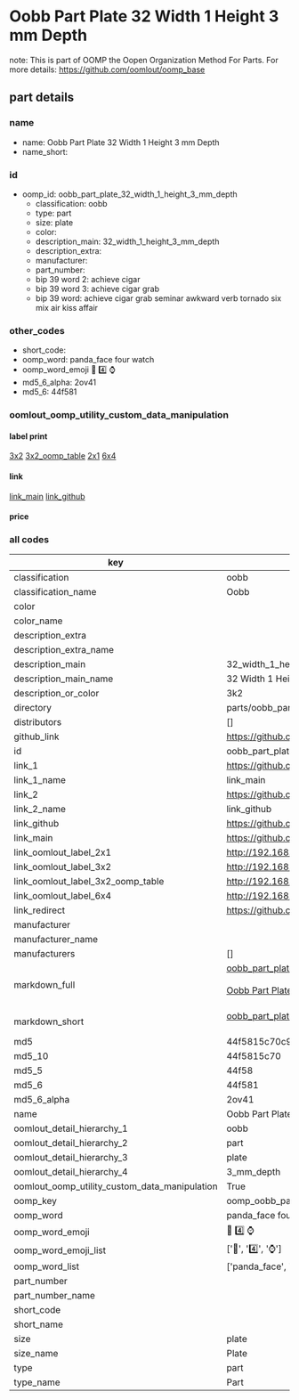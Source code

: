 # Oobb Part Plate 32 Width 1 Height 3 mm Depth  

note: This is part of OOMP the Oopen Organization Method For Parts. For more details: https://github.com/oomlout/oomp_base

##  part details
  







### name
* name: Oobb Part Plate 32 Width 1 Height 3 mm Depth
* name_short: 
### id
* oomp_id: oobb_part_plate_32_width_1_height_3_mm_depth
  * classification: oobb
  * type: part
  * size: plate
  * color: 
  * description_main: 32_width_1_height_3_mm_depth
  * description_extra: 
  * manufacturer: 
  * part_number: 
  * bip 39 word 2: achieve cigar
  * bip 39 word 3: achieve cigar grab
  * bip 39 word: achieve cigar grab seminar awkward verb tornado six mix air kiss affair

### other_codes
* short_code: 
* oomp_word: panda_face four watch
* oomp_word_emoji :panda_face: :four: :watch:
* md5_6_alpha: 2ov41
* md5_6: 44f581






### oomlout_oomp_utility_custom_data_manipulation
#### label print
[3x2](http://192.168.1.245:1112/?label=oomp%202ov41)
[3x2_oomp_table](http://192.168.1.108:1112/?label=oomp%202ov41)
[2x1](http://192.168.1.242:1112/?label=oomp%202ov41)
[6x4](http://192.168.1.55:1112/?label=oomp%202ov41)    

#### link

[link_main](https://github.com/oomlout/oomlout_oomp_version_1_messy/tree/main/parts/oobb_part_plate_32_width_1_height_3_mm_depth) [link_github](https://github.com/oomlout/oomlout_oomp_version_1_messy/tree/main/parts/oobb_part_plate_32_width_1_height_3_mm_depth)                             

#### price







### all codes 
| key | value |  
| --- | --- |  
| classification | oobb |  
| classification_name | Oobb |  
| color |  |  
| color_name |  |  
| description_extra |  |  
| description_extra_name |  |  
| description_main | 32_width_1_height_3_mm_depth |  
| description_main_name | 32 Width 1 Height 3 mm Depth |  
| description_or_color | 3k2 |  
| directory | parts/oobb_part_plate_32_width_1_height_3_mm_depth |  
| distributors | [] |  
| github_link | https://github.com/oomlout/oomlout_oomp_part_src/tree/main/parts/oobb_part_plate_32_width_1_height_3_mm_depth |  
| id | oobb_part_plate_32_width_1_height_3_mm_depth |  
| link_1 | https://github.com/oomlout/oomlout_oomp_version_1_messy/tree/main/parts/oobb_part_plate_32_width_1_height_3_mm_depth |  
| link_1_name | link_main |  
| link_2 | https://github.com/oomlout/oomlout_oomp_version_1_messy/tree/main/parts/oobb_part_plate_32_width_1_height_3_mm_depth |  
| link_2_name | link_github |  
| link_github | https://github.com/oomlout/oomlout_oomp_version_1_messy/tree/main/parts/oobb_part_plate_32_width_1_height_3_mm_depth |  
| link_main | https://github.com/oomlout/oomlout_oomp_version_1_messy/tree/main/parts/oobb_part_plate_32_width_1_height_3_mm_depth |  
| link_oomlout_label_2x1 | http://192.168.1.242:1112/?label=oomp%202ov41 |  
| link_oomlout_label_3x2 | http://192.168.1.245:1112/?label=oomp%202ov41 |  
| link_oomlout_label_3x2_oomp_table | http://192.168.1.108:1112/?label=oomp%202ov41 |  
| link_oomlout_label_6x4 | http://192.168.1.55:1112/?label=oomp%202ov41 |  
| link_redirect | https://github.com/oomlout/oomlout_oomp_version_1_messy/tree/main/parts/oobb_part_plate_32_width_1_height_3_mm_depth |  
| manufacturer |  |  
| manufacturer_name |  |  
| manufacturers | [] |  
| markdown_full | [oobb_part_plate_32_width_1_height_3_mm_depth](none)<br>[](none)<br>[Oobb Part Plate 32 Width 1 Height 3 Mm Depth](none)<br><br> |  
| markdown_short | [oobb_part_plate_32_width_1_height_3_mm_depth](none)<br><br> |  
| md5 | 44f5815c70c9dcafca086c38ca8a380e |  
| md5_10 | 44f5815c70 |  
| md5_5 | 44f58 |  
| md5_6 | 44f581 |  
| md5_6_alpha | 2ov41 |  
| name | Oobb Part Plate 32 Width 1 Height 3 mm Depth |  
| oomlout_detail_hierarchy_1 | oobb |  
| oomlout_detail_hierarchy_2 | part |  
| oomlout_detail_hierarchy_3 | plate |  
| oomlout_detail_hierarchy_4 | 3_mm_depth |  
| oomlout_oomp_utility_custom_data_manipulation | True |  
| oomp_key | oomp_oobb_part_plate_32_width_1_height_3_mm_depth |  
| oomp_word | panda_face four watch |  
| oomp_word_emoji | :panda_face: :four: :watch: |  
| oomp_word_emoji_list | [':panda_face:', ':four:', ':watch:'] |  
| oomp_word_list | ['panda_face', 'four', 'watch'] |  
| part_number |  |  
| part_number_name |  |  
| short_code |  |  
| short_name |  |  
| size | plate |  
| size_name | Plate |  
| type | part |  
| type_name | Part |  
